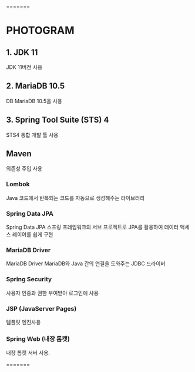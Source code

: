 
=======



# PHOTOGRAM

## 1. JDK 11

JDK 11버전 사용

## 2. MariaDB 10.5

DB MariaDB 10.5을 사용

## 3. Spring Tool Suite (STS) 4

STS4 통합 개발 툴 사용

##  Maven 
의존성 주입 사용

### Lombok

Java 코드에서 반복되는 코드를 자동으로 생성해주는 라이브러리

### Spring Data JPA

Spring Data JPA 스프링 프레임워크의 서브 프로젝트로 JPA를 활용하여 데이터 액세스 레이어를 쉽게 구현  

### MariaDB Driver

MariaDB Driver MariaDB와 Java 간의 연결을 도와주는 JDBC 드라이버

### Spring Security

사용자 인증과 권한 부여받아 로그인에 사용

### JSP (JavaServer Pages)

 템플릿 엔진사용

### Spring Web (내장 톰캣)

내장 톰캣 서버 사용.


=======
